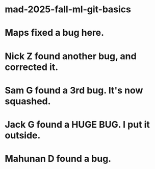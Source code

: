 # mad-2025-fall-ml-git-basics
# Maps fixed a bug here.
# Nick Z found another bug, and corrected it.
# Sam G found a 3rd bug. It's now squashed.
# Jack G found a HUGE BUG. I put it outside.
# Mahunan D found a bug.